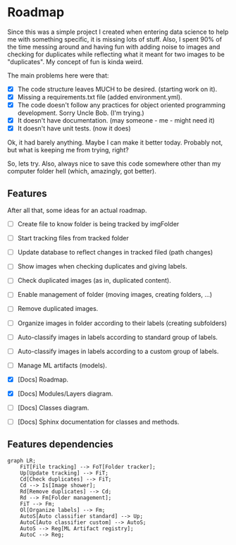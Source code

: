 # Roadmap

Since this was a simple project I created when entering data science to help me with something specific, it is missing lots of stuff. Also, I spent 90% of the time messing around and having fun with adding noise to images and checking for duplicates while reflecting what it meant for two images to be "duplicates". My concept of fun is kinda weird.<br>

The main problems here were that:
- [x] The code structure leaves MUCH to be desired. (starting work on it).
- [x] Missing a requirements.txt file (added environment.yml).
- [x] The code doesn't follow any practices for object oriented programming development. Sorry Uncle Bob. (I'm trying.)
- [x] It doesn't have documentation. (may someone - me - might need it)
- [x] It doesn't have unit tests. (now it does)

Ok, it had barely anything. Maybe I can make it better today. Probably not, but what is keeping me from trying, right?

So, lets try. Also, always nice to save this code somewhere other than my computer folder hell (which, amazingly, got better).


## Features

After all that, some ideas for an actual roadmap.

- [ ] Create file to know folder is being tracked by imgFolder
- [ ] Start tracking files from tracked folder
- [ ] Update database to reflect changes in tracked filed (path changes)
- [ ] Show images when checking duplicates and giving labels.
- [ ] Check duplicated images (as in, duplicated content).
- [ ] Enable management of folder (moving images, creating folders, ...)
- [ ] Remove duplicated images.
- [ ] Organize images in folder according to their labels (creating subfolders)
- [ ] Auto-classify images in labels according to standard group of labels.
- [ ] Auto-classify images in labels according to a custom group of labels.
- [ ] Manage ML artifacts (models).
- [x] \[Docs\] Roadmap.
- [x] \[Docs\] Modules/Layers diagram.
- [ ] \[Docs\] Classes diagram.
- [ ] \[Docs\] Sphinx documentation for classes and methods.



## Features dependencies

```mermaid
graph LR;
    FiT[File tracking] --> FoT[Folder tracker];
    Up[Update tracking] --> FiT;
    Cd[Check duplicates] --> FiT;
    Cd --> Is[Image shower];
    Rd[Remove duplicates] --> Cd;
    Rd --> Fm[Folder management];
    FiT --> Fm;
    Ol[Organize labels] --> Fm;
    AutoS[Auto classifier standard] --> Up;
    AutoC[Auto classifier custom] --> AutoS;
    AutoS --> Reg[ML Artifact registry];
    AutoC --> Reg;
```